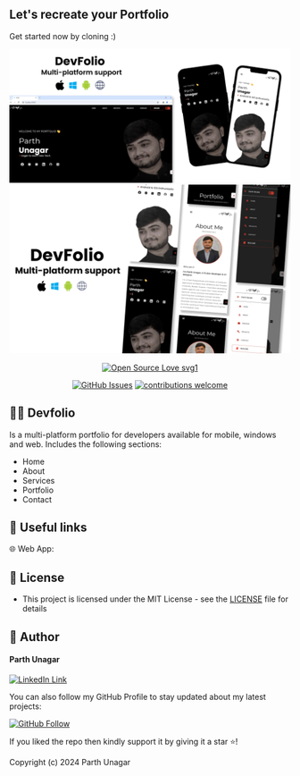 ## Let's recreate your Portfolio

Get started now by cloning :)

<!-- <img src="https://user-images.githubusercontent.com/43790152/171403666-468b63d9-52be-4ec6-9cdb-c08c0e9d18f3.png"> -->
<img src="https://github.com/parthunagar/portfolio/blob/main/assets/work/banner1.png">

<img src="https://github.com/parthunagar/portfolio/blob/main/assets/work/banner2.png">

<br>

<div align="center">

[![Open Source Love svg1](https://badges.frapsoft.com/os/v1/open-source.svg?v=103)](#)
<!-- [![GitHub Forks](https://img.shields.io/github/forks/saadhaxxan/Car_Game_Python_Pygame.svg?style=social&label=Fork&maxAge=2592000)](https://github.com/m-hamzashakeel/DevFolio/fork) -->
[![GitHub Issues](https://img.shields.io/github/issues/saadhaxxan/Car_Game_Python_Pygame.svg?style=flat&label=Issues&maxAge=2592000)](https://github.com/parthunagar/portfolio/issues)
[![contributions welcome](https://img.shields.io/badge/contributions-welcome-brightgreen.svg?style=flat&label=Contributions&colorA=red&colorB=black	)](#)

</div>

## 🧑‍💻 Devfolio
Is a multi-platform portfolio for developers available for mobile, windows and web. Includes the following sections:
- Home
- About
- Services
- Portfolio
- Contact

## 🔗 Useful links

<!-- 🌐 Web App: https://mhmzdev.github.io/devfolio -->
🌐 Web App: 

<!-- 📱 Android App: https://play.google.com/store/apps/details?id=com.hmz.folio -->

<!-- 📙 Article: https://mhamzadev.medium.com/folio-responsive-portfolio-using-flutter-2-0-86ae3e6cce4f -->


## 🔑 License
- This project is licensed under the MIT License - see the [LICENSE](LICENSE.md) file for details

## 🧑 Author

#### Parth Unagar
[![LinkedIn Link](https://img.shields.io/badge/Connect-Hamza-blue.svg?logo=linkedin&longCache=true&style=social&label=Connect
)](https://www.linkedin.com/in/parth-unagar-154a88166/)

You can also follow my GitHub Profile to stay updated about my latest projects:

[![GitHub Follow](https://img.shields.io/badge/Connect-Hamza-blue.svg?logo=Github&longCache=true&style=social&label=Follow)](https://github.com/parthunagar)

If you liked the repo then kindly support it by giving it a star ⭐!

Copyright (c) 2024 Parth Unagar

